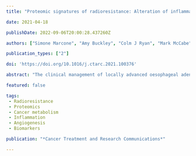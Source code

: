 ```yaml
---
title: "Proteomic signatures of radioresistance: Alteration of inflammation, angiogenesis and metabolism-related factors in radioresistant oesophageal adenocarcinoma"

date: 2021-04-18

publishDate: 2022-09-06T20:00:28.437260Z

authors: ["Simone Marcone", "Amy Buckley", "Colm J Ryan", "Mark McCabe", "Niamh Lynam-Lennon", "David Matallanas", "OSullivan Jacintha", "Susan Kennedy"]

publication_types: ["2"]

doi: 'https://doi.org/10.1016/j.ctarc.2021.100376'

abstract: "The clinical management of locally advanced oesophageal adenocarcinoma (OAC) involves neoadjuvant chemoradiotherapy (CRT), but as radioresistance remains a major clinical challenge, complete pathological response to CRT only occurs in 20-30% of patients. In this study we used an established isogenic cell line model of radioresistant OAC to detect proteomic signatures of radioresistance to identify novel molecular and cellular targets of radioresistance in OAC. A total of 5785 proteins were identified of which 251 were significantly modulated in OE33R cells, when compared to OE33P. Gene ontology and pathway analysis of these significantly modulated proteins demonstrated altered metabolism in radioresistant cells accompanied by an inhibition of apoptosis. In addition, inflammatory and angiogenic pathways were positively regulated in radioresistant cells compared to the radiosensitive cells. In this study, we demonstrate, for the first time, a comprehensive proteomic profile of the established isogenic cell line model of radioresistant OAC. This analysis provides insights into the molecular and cellular pathways which regulate radioresistance in OAC. Furthermore, it identifies pathway specific signatures of radioresistance that will direct studies on the development of targeted therapies and personalised approaches to radiotherapy."

featured: false

tags:
 - Radioresistance
 - Proteomics
 - Cancer metabolism
 - Inflammation
 - Angiogenesis
 - Biomarkers

publication: "*Cancer Treatment and Research Communications*"

---
```


